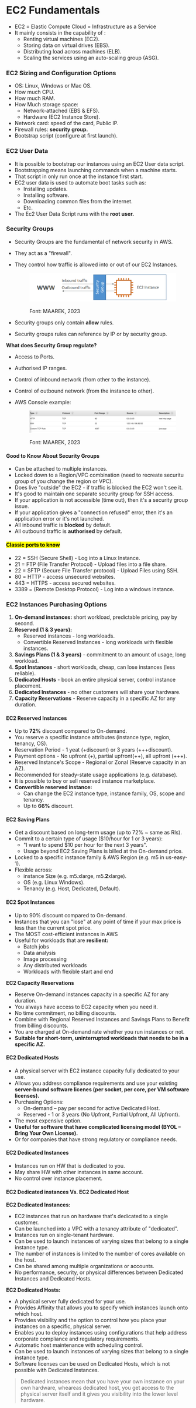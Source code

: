 # EC2 Fundamentals

* EC2 = Elastic Compute Cloud = Infrastructure as a Service&#x20;
* It mainly consists in the capability of :&#x20;
  * Renting virtual machines (EC2).
  * Storing data on virtual drives (EBS).
  * Distributing load across machines (ELB).
  * Scaling the services using an auto-scaling group (ASG).

### EC2 Sizing and Configuration Options

* OS: Linux, Windows or Mac OS.
* How much CPU.
* How much RAM.
* How Much storage space:
  * Network-attached (EBS & EFS).
  * Hardware (EC2 Instance Store).
* Network card: speed of the card, Public IP.
* Firewall rules: **security group.**
* Bootstrap script (configure at first launch).

### EC2 User Data

* It is possible to bootstrap our instances using an EC2 User data script.
* Bootstrapping means launching commands when a machine starts.
* That script in only run once at the instance first start.
* EC2 user data is used to automate boot tasks such as:
  * Installing updates.
  * Installing software.
  * Downloading common files from the internet.
  * Etc.
* The Ec2 User Data Script runs with the **root user.**

### Security Groups

* Security Groups are the fundamental of network security in AWS.
* They act as a "firewall".
*   They control how traffic is allowed into or out of our EC2 Instances.

    <figure><img src="../../.gitbook/assets/image (6) (1) (1) (1) (1) (1) (1) (1) (1) (1).png" alt=""><figcaption><p>Font: MAAREK, 2023</p></figcaption></figure>
* Security groups only contain **allow** rules.
* Security groups rules can reference by IP or by security group.

**What does Security Group regulate?**

* Access to Ports.
* Authorised IP ranges.
* Control of inbound network (from other to the instance).
* Control of outbound network (from the instance to other).
*   AWS Console example:



    <figure><img src="../../.gitbook/assets/image (7) (1) (1) (1) (1) (1) (1) (1) (1) (1).png" alt=""><figcaption><p>Font: MAAREK, 2023</p></figcaption></figure>

#### Good to Know About Security Groups

* Can be attached to multiple instances.
* Locked down to a Region/VPC combination (need to recreate securitu group of you change the region or VPC).
* Does live "outside" the EC2 - if traffic is blocked the EC2 won't see it.
* It's good to maintain one separate security group for SSH access.
* If your application is not accessible (time out), then it's a security group issue.
* If your application gives a "connection refused" error, then it's an application error or it's not launched.
* All inbound traffic is **blocked** by default.
* All outbound traffic is **authorised** by default.

#### <mark style="background-color:yellow;">Classic ports to know</mark>

* 22 = SSH (Secure Shell) - Log into a Linux Instance.
* 21 = FTP (File Transfer Protocol) - Upload files into a file share.
* 22 = SFTP (Secure File Transfer protocol) - Upload Files using SSH.
* 80 = HTTP - access unsecured websites.
* 443 = HTTPS - access secured websites.
* 3389 = (Remote Desktop Protocol) - Log into a windows instance.

### EC2 Instances Purchasing Options

1. **On-demand instances:** short workload, predictable pricing, pay by second.
2. **Reserved (1 & 3 years):**
   * Reserved instances - long workloads.
   * Convertible Reserved Instances - long workloads with flexible instances.
3. **Savings Plans (1 & 3 years)** - commitment to an amount of usage, long workload.
4. **Spot Instances** - short workloads, cheap, can lose instances (less reliable).
5. **Dedicated Hosts** - book an entire physical server, control instance placement.
6. **Dedicated Instances** - no other customers will share your hardware.
7. **Capacity Reservations** - Reserve capacity in a specific AZ for any duration.

#### EC2 Reserved Instances

* Up to **72%** discount compared to On-demand.
* You reserve a specific instance attributes (instance type, region, tenancy, OS).
* Reservation Period - 1 yeat (+discount) or 3 years (+++discount).
* Payment options - No upfront (+), partial upfront(++), all upfront (+++).
* Reserved Instance's Scope - Regional or Zonal (Reserve capacity in an AZ).
* Recommended for steady-state usage applications (e.g. database).
* It is possible to buy or sell reserved instance marketplace.
* **Convertible reserved instance:**
  * Can change the EC2 instance type, instance family, OS, scope and tenancy.
  * Up to **66%** discount.

#### EC2 Saving Plans

* Get a discount based on long-term usage (up to 72% \~ same as RIs).
* Commit to a certain type of usage ($10/hour for 1 or 3 years):
  * &#x20;"I want to spend $10 per hour for the next 3 years".
  * Usage beyond EC2 Saving Plans is billed at the On-demand price.
* Locked to a specific instance family & AWS Region (e.g. m5 in us-easy-1).
* Flexible across:
  * instance Size (e.g. m5.xlarge, m5.**2**xlarge).
  * OS (e.g. Linux Windows).
  * Tenancy (e.g. Host, Dedicated, Default).

#### EC2 Spot Instances

* Up to 90% discount compared to On-demand.
* Instances that you can "lose" at any point of time if your max price is less than the current spot price.
* The MOST cost-efficient instances in AWS
* Useful for workloads that are **resilient:**
  * Batch jobs
  * Data analysis
  * Image processing
  * Any distributed workloads
  * Workloads with flexible start and end

**EC2 Capacity Reservations**

* Reserve On-demand instances capacity in a specific AZ for any duration.
* You always have access to EC2 capacity when you need it.
* No time commitment, no billing discounts.
* Combine with Regional Reserved Instances and Savings Plans to Benefit from billing discounts.
* You are charged at On-demand rate whether you run instances or not.
* **Suitable for short-term, uninterrupted workloads that needs to be in a specific AZ.**

#### EC2 Dedicated Hosts

* A physical server with EC2 instance capacity fully dedicated to your use.
* Allows you address compliance requirements and use your existing **server-bound software licenes (per socket, per core, per VM software licenses).**
* Purchasing Options:
  * On-demand – pay per second for active Dedicated Host.
  * Reserved - 1 or 3 years (No Upfront, Partial Upfront, All Upfront).
* The most expensive option.
* **Useful for software that have complicated licensing model (BYOL – Bring Your Own License).**&#x20;
* Or for companies that have strong regulatory or compliance needs.

#### EC2 Dedicated Instances

* Instances run on HW that is dedicated to you.
* May share HW with other instances in same account.
* No control over instance placement.

#### EC2 Dedicated instances Vs. EC2 Dedicated Host

**EC2 Dedicated Instances:**

* EC2 instances that run on hardware that's dedicated to a single customer.
* Can be launched into a VPC with a tenancy attribute of "dedicated".
* Instances run on single-tenant hardware.
* Can be used to launch instances of varying sizes that belong to a single instance type.
* The number of instances is limited to the number of cores available on the host.
* Can be shared among multiple organizations or accounts.
* No performance, security, or physical differences between Dedicated Instances and Dedicated Hosts.

**EC2 Dedicated Hosts:**

* A physical server fully dedicated for your use.
* Provides Affinity that allows you to specify which instances launch onto which host.
* Provides visibility and the option to control how you place your instances on a specific, physical server.
* Enables you to deploy instances using configurations that help address corporate compliance and regulatory requirements.
* Automatic host maintenance with scheduling control.
* Can be used to launch instances of varying sizes that belong to a single instance type.
* Software licenses can be used on Dedicated Hosts, which is not possible with Dedicated Instances.

> Dedicated instances mean that you have your own instance on your own hardware, wheareas dedicated host, you get access to the physical server itself and it gives you visibility into the lower level hardware.
